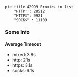 
```mermaid
pie title 42999 Proxies in list
    "HTTP" : 28512
    "HTTPS": 9921
    "SOCKS" : 11109
```

### Some Info
#### Average Timeout

- mixed: 3.8s
- http: 2.1s
- https: 8.1s
- socks: 6.1s